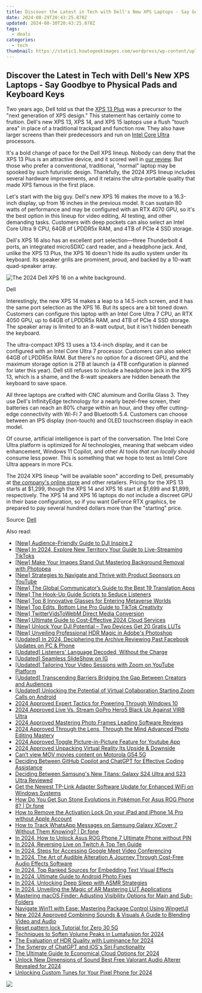 ```yaml
---
title: Discover the Latest in Tech with Dell's New XPS Laptops - Say Goodbye to Physical Pads and Keyboard Keys
date: 2024-08-29T20:43:25.878Z
updated: 2024-08-30T20:43:25.878Z
tags:
  - deals
categories:
  - tech
thumbnail: https://static1.howtogeekimages.com/wordpress/wp-content/uploads/2023/12/29.png
---
```


## Discover the Latest in Tech with Dell's New XPS Laptops - Say Goodbye to Physical Pads and Keyboard Keys

Two years ago, Dell told us that the [XPS 13 Plus](https://instagram-video-recordings.techidaily.com/new-video-editing-101-preparing-for-instagram-excellence/) was a precursor to the "next generation of XPS design." This statement has certainly come to fruition. Dell's new XPS 13, XPS 14, and XPS 15 laptops use a flush "touch area" in place of a traditional trackpad and function row. They also have larger screens than their predecessors and run on [Intel Core Ultra](https://facebook-video-content.techidaily.com/elevate-your-profiles-visual-appeal-for-2024/) processors.

 It's a bold change of pace for the Dell XPS lineup. Nobody can deny that the XPS 13 Plus is an attractive device, and it scored well in [our review](https://extra-hints.techidaily.com/updated-comprehensive-2023-guide-to-lg-360-cam-tech/). But those who prefer a conventional, traditional, "normal" laptop may be spooked by such futuristic design. Thankfully, the 2024 XPS lineup includes several hardware improvements, and it retains the ultra-portable quality that made XPS famous in the first place.

 Let's start with the big guy. Dell's new XPS 16 makes the move to a 16.3-inch display, up from 16 inches in the previous model. It can sustain 80 watts of performance and may be configured with an RTX 4070 GPU, so it's the best option in this lineup for video editing, AI testing, and other demanding tasks. Customers with deep pockets can also select an Intel Core Ultra 9 CPU, 64GB of LPDDR5x RAM, and 4TB of PCIe 4 SSD storage.

 Dell's XPS 16 also has an excellent port selection—three Thunderbolt 4 ports, an integrated microSDXC card reader, and a headphone jack. And, unlike the XPS 13 Plus, the XPS 16 doesn't hide its audio system under its keyboard. Its speaker grills are prominent, proud, and backed by a 10-watt quad-speaker array.

![The 2024 Dell XPS 16 on a white background.](https://static1.howtogeekimages.com/wordpress/wp-content/uploads/2023/12/30.png) 

Dell

 Interestingly, the new XPS 14 makes a leap to a 14.5-inch screen, and it has the same port selection as the XPS 16\. But its specs are a bit toned down. Customers can configure this laptop with an Intel Core Ultra 7 CPU, an RTX 4050 GPU, up to 64GB of LPDDR5x RAM, and 4TB of PCIe 4 SSD storage. The speaker array is limited to an 8-watt output, but it isn't hidden beneath the keyboard.

 The ultra-compact XPS 13 uses a 13.4-inch display, and it can be configured with an Intel Core Ultra 7 processor. Customers can also select 64GB of LPDDR5x RAM. But there's no option for a discreet GPU, and the maximum storage option is 2TB at launch (a 4TB configuration is planned for later this year). Dell still refuses to include a headphone jack in the XPS 13, which is a shame, and the 8-watt speakers are hidden beneath the keyboard to save space.

 All three laptops are crafted with CNC aluminum and Gorilla Glass 3\. They use Dell's InfinityEdge technology for a nearly bezel-free screen, their batteries can reach an 80% charge within an hour, and they offer cutting-edge connectivity with Wi-Fi 7 and Bluetooth 5.4\. Customers can choose between an IPS display (non-touch) and OLED touchscreen display in each model.

 Of course, artificial intelligence is part of the conversation. The Intel Core Ultra platform is optimized for AI technologies, meaning that webcam video enhancement, Windows 11 Copilot, and other AI tools _that run locally_ should consume less power. This is something that we hope to test as Intel Core Ultra appears in more PCs.

 The 2024 XPS lineup "will be available soon" according to Dell, presumably at [the company's online store](https://shop-links.co/link/?exclusive=1&publisher_slug=itechdaily19598&url=https%3A%2F%2Fwww.anrdoezrs.net%2Flinks%2F3607085%2Ftype%2Fdlg%2Fsid%2FUUhtgUeUpU2001405%2Fhttps%3A%2F%2Fwww.dell.com%2Fen-us) and other retailers. Pricing for the XPS 13 starts at $1,299, though the XPS 14 and XPS 16 start at $1,699 and $1,899, respectively. The XPS 14 and XPS 16 laptops do not include a discreet GPU in their base configuration, so if you want GeForce RTX graphics, be prepared to pay several hundred dollars more than the "starting" price.

 Source: [Dell](https://shop-links.co/link/?exclusive=1&publisher_slug=itechdaily19598&url=https%3A%2F%2Fwww.anrdoezrs.net%2Flinks%2F3607085%2Ftype%2Fdlg%2Fsid%2FUUhtgUeUpU2001405%2Fhttps%3A%2F%2Fwww.dell.com%2Fen-us%2Fblog%2Fdells-new-xps-lineup-futuristic-design-with-built-in-ai%2F)

<ins class="adsbygoogle"
     style="display:block"
     data-ad-format="autorelaxed"
     data-ad-client="ca-pub-7571918770474297"
     data-ad-slot="1223367746"></ins>



<ins class="adsbygoogle"
     style="display:block"
     data-ad-client="ca-pub-7571918770474297"
     data-ad-slot="8358498916"
     data-ad-format="auto"
     data-full-width-responsive="true"></ins>

<span class="atpl-alsoreadstyle">Also read:</span>
<div><ul>
<li><a href="https://extra-tips.techidaily.com/new-audience-friendly-guide-to-dji-inspire-2/"><u>[New] Audience-Friendly Guide to DJI Inspire 2</u></a></li>
<li><a href="https://tiktok-video-recordings.techidaily.com/new-in-2024-explore-new-territory-your-guide-to-live-streaming-tiktoks/"><u>[New] In 2024, Explore New Territory  Your Guide to Live-Streaming TikToks</u></a></li>
<li><a href="https://extra-support.techidaily.com/new-make-your-images-stand-out-mastering-background-removal-with-photopea/"><u>[New] Make Your Images Stand Out  Mastering Background Removal with Photopea</u></a></li>
<li><a href="https://some-skills.techidaily.com/new-strategies-to-navigate-and-thrive-with-product-sponsors-on-youtube/"><u>[New] Strategies to Navigate and Thrive with Product Sponsors on YouTube</u></a></li>
<li><a href="https://some-skills.techidaily.com/new-the-global-communicators-guide-to-the-best-19-translation-apps/"><u>[New] The Global Communicator’s Guide to the Best 19 Translation Apps</u></a></li>
<li><a href="https://some-skills.techidaily.com/new-the-hook-up-guide-scripts-to-seduce-listeners/"><u>[New] The Hook-Up Guide  Scripts to Seduce Listeners</u></a></li>
<li><a href="https://some-skills.techidaily.com/new-top-8-innovative-glasses-for-entering-metaverse-worlds/"><u>[New] Top 8 Innovative Glasses for Entering Metaverse Worlds</u></a></li>
<li><a href="https://some-skills.techidaily.com/new-top-edits-bottom-line-pro-guide-to-tiktok-creativity/"><u>[New] Top Edits, Bottom Line  Pro Guide to TikTok Creativity</u></a></li>
<li><a href="https://twitter-videos.techidaily.com/new-twittervidstowebm-direct-media-conversion/"><u>[New] TwitterVidsToWebM  Direct Media Conversion</u></a></li>
<li><a href="https://some-skills.techidaily.com/new-ultimate-guide-to-cost-effective-2024-cloud-services/"><u>[New] Ultimate Guide to Cost-Effective 2024 Cloud Services</u></a></li>
<li><a href="https://some-skills.techidaily.com/new-unlock-your-dji-potential-two-devices-get-20-gratis-luts/"><u>[New] Unlock Your DJI Potential – Two Devices Get 20 Gratis LUTs</u></a></li>
<li><a href="https://some-skills.techidaily.com/new-unveiling-professional-hdr-magic-in-adobes-photoshop/"><u>[New] Unveiling Professional HDR Magic in Adobe's Photoshop</u></a></li>
<li><a href="https://facebook-video-content.techidaily.com/updated-in-2024-deciphering-the-archive-reviewing-past-facebook-updates-on-pc-and-phone/"><u>[Updated] In 2024, Deciphering the Archive  Reviewing Past Facebook Updates on PC & Phone</u></a></li>
<li><a href="https://fox-blue.techidaily.com/updated-listeners-language-decoded-without-the-charge/"><u>[Updated] Listeners' Language Decoded, Without the Charge</u></a></li>
<li><a href="https://instagram-video-files.techidaily.com/updated-seamless-slideshow-on-ig/"><u>[Updated] Seamless SlideShow on IG</u></a></li>
<li><a href="https://some-skills.techidaily.com/updated-tailoring-your-video-sessions-with-zoom-on-youtube-platform/"><u>[Updated] Tailoring Your Video Sessions with Zoom on YouTube Platform</u></a></li>
<li><a href="https://some-skills.techidaily.com/updated-transcending-barriers-bridging-the-gap-between-creators-and-audiences/"><u>[Updated] Transcending Barriers  Bridging the Gap Between Creators and Audiences</u></a></li>
<li><a href="https://some-skills.techidaily.com/updated-unlocking-the-potential-of-virtual-collaboration-starting-zoom-calls-on-android/"><u>[Updated] Unlocking the Potential of Virtual Collaboration  Starting Zoom Calls on Android</u></a></li>
<li><a href="https://some-knowledge.techidaily.com/2024-approved-expert-tactics-for-powering-through-windows-10/"><u>2024 Approved  Expert Tactics for Powering Through Windows 10</u></a></li>
<li><a href="https://article-helps.techidaily.com/2024-approved-live-vs-stream-gopro-hero5-black-up-against-virb-ultra/"><u>2024 Approved  Live Vs. Stream  GoPro Hero5 Black Up Against VIRB Ultra</u></a></li>
<li><a href="https://fox-glue.techidaily.com/2024-approved-mastering-photo-frames-leading-software-reviews/"><u>2024 Approved  Mastering Photo Frames  Leading Software Reviews</u></a></li>
<li><a href="https://some-skills.techidaily.com/2024-approved-through-the-lens-through-the-mind-advanced-photo-editing-mastery/"><u>2024 Approved  Through the Lens, Through the Mind  Advanced Photo Editing Mastery</u></a></li>
<li><a href="https://some-skills.techidaily.com/2024-approved-toggle-picture-in-picture-feature-for-youtube-app/"><u>2024 Approved  Toggle Picture-in-Picture Feature for Youtube App</u></a></li>
<li><a href="https://some-skills.techidaily.com/2024-approved-unpacking-virtual-reality-its-upside-and-downside/"><u>2024 Approved  Unpacking Virtual Reality  Its Upside & Downside</u></a></li>
<li><a href="https://phone-solutions.techidaily.com/can-t-view-mov-movies-content-on-motorola-g54-5g-by-aiseesoft-video-converter-play-mov-on-android/"><u>Can’t view MOV movies content on Motorola G54 5G</u></a></li>
<li><a href="https://tech-hub.techidaily.com/deciding-between-github-copilot-and-chatgpt-for-effective-coding-assistance/"><u>Deciding Between GitHub Copilot and ChatGPT for Effective Coding Assistance</u></a></li>
<li><a href="https://buynow-help.techidaily.com/deciding-between-samsungs-new-titans-galaxy-s24-ultra-and-s23-ultra-reviewed/"><u>Deciding Between Samsung's New Titans: Galaxy S24 Ultra and S23 Ultra Reviewed</u></a></li>
<li><a href="https://hardware-help.techidaily.com/get-the-newest-tp-link-adapter-software-update-for-enhanced-wifi-on-windows-systems/"><u>Get the Newest TP-Link Adapter Software Update for Enhanced WiFi on Windows Systems</u></a></li>
<li><a href="https://android-pokemon-go.techidaily.com/how-do-you-get-sun-stone-evolutions-in-pokemon-for-asus-rog-phone-8-drfone-by-drfone-virtual-android/"><u>How Do You Get Sun Stone Evolutions in Pokémon For Asus ROG Phone 8? | Dr.fone</u></a></li>
<li><a href="https://activate-lock.techidaily.com/how-to-remove-the-activation-lock-on-your-ipad-and-iphone-14-pro-without-apple-account-by-drfone-ios/"><u>How to Remove the Activation Lock On your iPad and iPhone 14 Pro without Apple Account</u></a></li>
<li><a href="https://android-location-track.techidaily.com/how-to-track-whatsapp-messages-on-samsung-galaxy-xcover-7-without-them-knowing-drfone-by-drfone-virtual-android/"><u>How to Track WhatsApp Messages on Samsung Galaxy XCover 7 Without Them Knowing? | Dr.fone</u></a></li>
<li><a href="https://android-unlock.techidaily.com/in-2024-how-to-unlock-asus-rog-phone-7-ultimate-phone-without-pin-by-drfone-android/"><u>In 2024, How to Unlock Asus ROG Phone 7 Ultimate Phone without PIN</u></a></li>
<li><a href="https://some-skills.techidaily.com/in-2024-reversing-live-on-twitch-a-top-ten-guide/"><u>In 2024, Reversing Live on Twitch  A Top Ten Guide</u></a></li>
<li><a href="https://screen-sharing-recording.techidaily.com/in-2024-steps-for-accessing-google-meet-video-conferencing/"><u>In 2024, Steps for Accessing Google Meet Video Conferencing</u></a></li>
<li><a href="https://some-skills.techidaily.com/in-2024-the-art-of-audible-alteration-a-journey-through-cost-free-audio-effects-software/"><u>In 2024, The Art of Audible Alteration  A Journey Through Cost-Free Audio Effects Software</u></a></li>
<li><a href="https://some-skills.techidaily.com/in-2024-top-ranked-sources-for-embedding-text-visual-effects/"><u>In 2024, Top Ranked Sources for Embedding Text Visual Effects</u></a></li>
<li><a href="https://some-skills.techidaily.com/in-2024-ultimate-guide-to-android-photo-fixes/"><u>In 2024, Ultimate Guide to Android Photo Fixes</u></a></li>
<li><a href="https://some-skills.techidaily.com/in-2024-unlocking-deep-sleep-with-asmr-strategies/"><u>In 2024, Unlocking Deep Sleep with ASMR Strategies</u></a></li>
<li><a href="https://some-skills.techidaily.com/in-2024-unveiling-the-magic-of-ar-mastering-lut-applications/"><u>In 2024, Unveiling the Magic of AR  Mastering LUT Applications</u></a></li>
<li><a href="https://tech-recovery.techidaily.com/mastering-macos-finder-adjusting-visibility-options-for-main-and-sub-folders/"><u>Mastering macOS Finder: Adjusting Visibility Options for Main and Sub-Folders</u></a></li>
<li><a href="https://windows11.techidaily.com/navigate-win11-with-ease-mastering-package-control-using-wingetui/"><u>Navigate Win11 with Ease: Mastering Package Control Using WingetUI</u></a></li>
<li><a href="https://audio-shaping.techidaily.com/new-2024-approved-combining-sounds-and-visuals-a-guide-to-blending-video-and-audio/"><u>New 2024 Approved Combining Sounds & Visuals A Guide to Blending Video and Audio</u></a></li>
<li><a href="https://techidaily.com/reset-pattern-lock-tutorial-for-zero-30-5g-by-drfone-android-unlock-android-unlock/"><u>Reset pattern lock Tutorial for Zero 30 5G</u></a></li>
<li><a href="https://some-skills.techidaily.com/techniques-to-soften-volume-peaks-in-lumafusion-for-2024/"><u>Techniques to Soften Volume Peaks in Lumafusion for 2024</u></a></li>
<li><a href="https://some-skills.techidaily.com/the-evaluation-of-hdr-quality-with-luminance-for-2024/"><u>The Evaluation of HDR Quality with Luminance for 2024</u></a></li>
<li><a href="https://tech-haven.techidaily.com/the-synergy-of-chatgpt-and-ioss-siri-functionality/"><u>The Synergy of ChatGPT and iOS's Siri Functionality</u></a></li>
<li><a href="https://some-skills.techidaily.com/the-ultimate-guide-to-economical-cloud-options-for-2024/"><u>The Ultimate Guide to Economical Cloud Options for 2024</u></a></li>
<li><a href="https://some-skills.techidaily.com/unlock-new-dimensions-of-sound-best-free-valorant-audio-alterer-revealed-for-2024/"><u>Unlock New Dimensions of Sound  Best Free Valorant Audio Alterer Revealed for 2024</u></a></li>
<li><a href="https://some-skills.techidaily.com/unlocking-custom-tunes-for-your-pixel-phone-for-2024/"><u>Unlocking Custom Tunes for Your Pixel Phone for 2024</u></a></li>
</ul></div>

<!-- affiliate ads begin -->
<a href="https://secure.2checkout.com/order/checkout.php?PRODS=45152835&QTY=1&AFFILIATE=108875&CART=1"><img src="https://download.terabyteunlimited.com/banners/ad_800x450_d.jpg" border="0"></a>
<!-- affiliate ads end -->